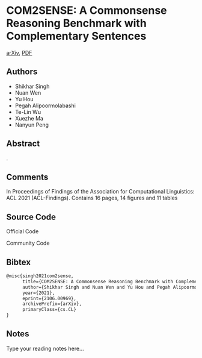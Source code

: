 
# COM2SENSE: A Commonsense Reasoning Benchmark with Complementary Sentences

[arXiv](https://arxiv.org/abs/2106.0969), [PDF](https://arxiv.org/pdf/2106.0969.pdf)

## Authors

- Shikhar Singh
- Nuan Wen
- Yu Hou
- Pegah Alipoormolabashi
- Te-Lin Wu
- Xuezhe Ma
- Nanyun Peng

## Abstract

.

## Comments

In Proceedings of Findings of the Association for Computational Linguistics: ACL 2021 (ACL-Findings). Contains 16 pages, 14 figures and 11 tables

## Source Code

Official Code



Community Code



## Bibtex

```tex
@misc{singh2021com2sense,
      title={COM2SENSE: A Commonsense Reasoning Benchmark with Complementary Sentences}, 
      author={Shikhar Singh and Nuan Wen and Yu Hou and Pegah Alipoormolabashi and Te-Lin Wu and Xuezhe Ma and Nanyun Peng},
      year={2021},
      eprint={2106.00969},
      archivePrefix={arXiv},
      primaryClass={cs.CL}
}
```

## Notes

Type your reading notes here...

